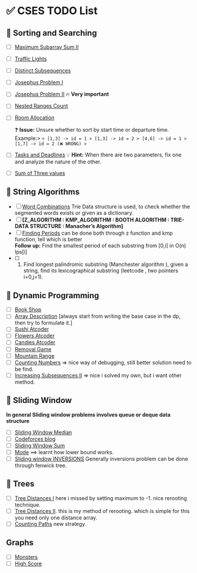 # ✅ CSES TODO List

## 🔄 Sorting and Searching

- [ ] [Maximum Subarray Sum II](https://cses.fi/problemset/task/1644)
- [ ] [Traffic Lights](https://cses.fi/problemset/task/1163)
- [ ] [Distinct Subsequences](https://cses.fi/problemset/task/3421)
- [ ] [Josephus Problem I](https://cses.fi/problemset/task/2162/)
- [ ] [Josephus Problem II](https://cses.fi/problemset/task/2163/) 🔥 **Very important**
- [ ] [Nested Ranges Count](https://cses.fi/problemset/task/2169)
- [ ] [Room Allocation](https://cses.fi/problemset/task/1164)

  ❓ **Issue:** Unsure whether to sort by start time or departure time.  
  Example:> ``` > [1,3] -> id = 1 > [1,3] -> id = 2 > [4,6] -> id = 1 > [1,7] -> id = 2 (❌ WRONG) > ```

- [ ] [Tasks and Deadlines](https://cses.fi/problemset/task/1630)
💡 **Hint:** When there are two parameters, fix one and analyze the nature of the other.
- [ ] [Sum of Three values](https://cses.fi/problemset/task/1641/)

## 🔄 String Algorithms 
- [ ] [Word Combinations](https://cses.fi/problemset/task/1731)
      Trie Data structure is used, to check whether the segmented words exists or given as a dictionary.
- [ ] **[Z_ALGORITHM : KMP_ALGORITHM : BOOTH ALGORITHM : TRIE-DATA STRUCTURE : Manacher’s Algorithm]**
- [ ] [Finding Periods](https://cses.fi/problemset/task/1733) can be done both through z function and kmp function, tell which is better </br>
      **Follow up:** Find the smallest period of each substring from [0,i] in O(n) lps[i]
- [ ] 1. Find longest palindromic substring (Manchester algorithm ), given a string, find its lexicographical substring (leetcode , two pointers i=0,j=1).

## 🔄 Dynamic Programming
- [ ] [Book Shop](https://cses.fi/problemset/task/1158)
- [ ] [Array Description](https://cses.fi/problemset/task/1746) [always start from writing the base case in the dp, then try to formulate it.]
- [ ] [Sushi Atcoder](https://atcoder.jp/contests/dp/tasks/dp_l)
- [ ] [Flowers Atcoder](https://atcoder.jp/contests/dp/tasks/dp_q)
- [ ] [Candies Atcoder](https://atcoder.jp/contests/dp/tasks/dp_m)
- [ ] [Removal Game](https://cses.fi/problemset/task/1097)
- [ ] [Mountain Range](https://cses.fi/problemset/task/3314/)
- [ ] [Counting Numbers](https://cses.fi/problemset/task/2220) => nice way of debugging, still better solution need to be find.
- [ ] [Increasing Subsequences II](https://cses.fi/problemset/task/1748/) => nice i solved my own, but i want other method.

## 🔄 Sliding Window
**In general Sliding window problems involves queue or deque data structure**
- [ ] [Sliding Window Median](https://cses.fi/problemset/task/1076)
- [ ] [Codeforces blog](https://codeforces.com/blog/entry/143351)
- [ ] [Sliding Window Sum](https://cses.fi/problemset/task/3220)
- [ ] [Mode](https://cses.fi/problemset/task/3224) ==> learnt how lower bound works.
- [ ] [Sliding window INVERSIONS](https://cses.fi/problemset/task/3223/) Generally inversions problem can be done through fenwick tree.

## 🔄 Trees
- [ ] [Tree Distances I](https://cses.fi/problemset/task/1132) here i missed by setting maximum to -1. nice rerooting technique.
- [ ] [Tree Distances II](https://cses.fi/problemset/task/1132). this is my method of rerooting. which is simple for this you need only one distance array.
- [ ] [Counting Paths](https://cses.fi/problemset/task/1136/) new strategy.

## Graphs
- [ ] [Monsters](https://cses.fi/problemset/task/1194)
- [ ] [High Score](https://cses.fi/problemset/task/1673) 
